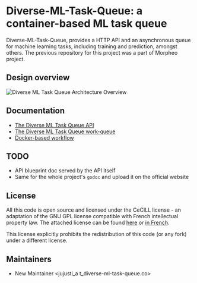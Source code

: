 
Diverse-ML-Task-Queue: a container-based ML task queue
=================================================
Diverse-ML-Task-Queue, provides a HTTP API and an asynchronous queue for machine learning tasks, including training and prediction, amongst others. The previous repository for this project was a part of Morpheo project.

Design overview
---------------
![Diverse ML Task Queue Architecture Overview](./images/architecture_overview.png)

Documentation
-------------
* [The Diverse ML Task Queue API](./api)
* [The Diverse ML Task Queue work-queue](./worker)
* [Docker-based workflow](https://jujusti.github.io/diverse-ml-task-queue/modules/learning.html)

TODO
----
* API blueprint doc served by the API itself
* Same for the whole project's `godoc` and upload it on the official website

License
-------
All this code is open source and licensed under the CeCILL license - an adaptation of the GNU GPL license compatible with French intellectual property law. The attached license can be found [here](./LICENSE) or [in French](./LICENCE).

This license explicitly prohibits the redistribution of this code (or any fork) under a different license.

Maintainers
-----------
* New Maintainer <jujusti_a t_diverse-ml-task-queue.co>